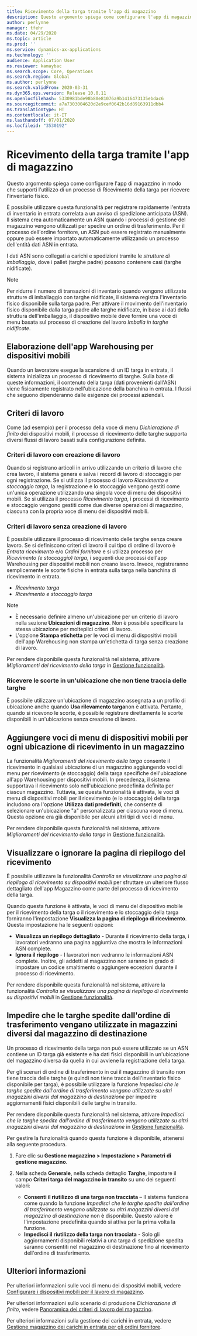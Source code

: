```yaml
---
title: Ricevimento della targa tramite l'app di magazzino
description: Questo argomento spiega come configurare l'app di magazzino per supportare l'utilizzo di un processo di ricevimento della targa per ricevere l'inventario fisico.
author: perlynne
manager: tfehr
ms.date: 04/29/2020
ms.topic: article
ms.prod: ''
ms.service: dynamics-ax-applications
ms.technology: ''
audience: Application User
ms.reviewer: kamaybac
ms.search.scope: Core, Operations
ms.search.region: Global
ms.author: perlynne
ms.search.validFrom: 2020-03-31
ms.dyn365.ops.version: Release 10.0.11
ms.openlocfilehash: 5330981bde98b80e81076a9b1416473135ebdac6
ms.sourcegitcommit: a7a7303004620d2e9cef0642b16d89163911dbb4
ms.translationtype: HT
ms.contentlocale: it-IT
ms.lasthandoff: 07/01/2020
ms.locfileid: "3530192"
---
```

# <a name="license-plate-receiving-via-the-warehouse-app"></a>Ricevimento della targa tramite l'app di magazzino

Questo argomento spiega come configurare l'app di magazzino in modo che supporti l'utilizzo di un processo di Ricevimento della targa per ricevere l'inventario fisico.

È possibile utilizzare questa funzionalità per registrare rapidamente l'entrata di inventario in entrata correlata a un avviso di spedizione anticipata (ASN). Il sistema crea automaticamente un ASN quando i processi di gestione del magazzino vengono utilizzati per spedire un ordine di trasferimento. Per il processo dell'ordine fornitore, un ASN può essere registrato manualmente oppure può essere importato automaticamente utilizzando un processo dell'entità dati ASN in entrata.

I dati ASN sono collegati a carichi e spedizioni tramite le *strutture di imballaggio*, dove i pallet (targhe padre) possono contenere casi (targhe nidificate).

> [!NOTE]
> Per ridurre il numero di transazioni di inventario quando vengono utilizzate strutture di imballaggio con targhe nidificate, il sistema registra l'inventario fisico disponibile sulla targa padre. Per attivare il movimento dell'inventario fisico disponibile dalla targa padre alle targhe nidificate, in base ai dati della struttura dell'imballaggio, il dispositivo mobile deve fornire una voce di menu basata sul processo di creazione del lavoro *Imballa in targhe nidificate*.

## <a name="warehousing-mobile-device-app-processing"></a>Elaborazione dell'app Warehousing per dispositivi mobili

Quando un lavoratore esegue la scansione di un ID targa in entrata, il sistema inizializza un processo di ricevimento di targhe. Sulla base di queste informazioni, il contenuto della targa (dati provenienti dall'ASN) viene fisicamente registrato nell'ubicazione della banchina in entrata. I flussi che seguono dipenderanno dalle esigenze dei processi aziendali.

## <a name="work-policies"></a>Criteri di lavoro

Come (ad esempio) per il processo della voce di menu *Dichiarazione di finito* dei dispositivi mobili, il processo di ricevimento delle targhe supporta diversi flussi di lavoro basati sulla configurazione definita.

### <a name="work-policies-with-work-creation"></a>Criteri di lavoro con creazione di lavoro

Quando si registrano articoli in arrivo utilizzando un criterio di lavoro che crea lavoro, il sistema genera e salva i record di lavoro di stoccaggio per ogni registrazione. Se si utilizza il processo di lavoro *Ricevimento e stoccaggio targa*, la registrazione e lo stoccaggio vengono gestiti come un'unica operazione utilizzando una singola voce di menu dei dispositivi mobili. Se si utilizza il processo *Ricevimento targa*, i processi di ricevimento e stoccaggio vengono gestiti come due diverse operazioni di magazzino, ciascuna con la propria voce di menu dei dispositivi mobili.

### <a name="work-policies-without-work-creation"></a>Criteri di lavoro senza creazione di lavoro

È possibile utilizzare il processo di ricevimento delle targhe senza creare lavoro. Se si definiscono criteri di lavoro il cui tipo di ordine di lavoro è *Entrata ricevimento* e/o *Ordini fornitore* e si utilizza processo per *Ricevimento (e stoccaggio) targa*, i seguenti due processi dell'app Warehousing per dispositivi mobili non creano lavoro. Invece, registreranno semplicemente le scorte fisiche in entrata sulla targa nella banchina di ricevimento in entrata.

- *Ricevimento targa*
- *Ricevimento e stoccaggio targa*

> [!NOTE]
> - È necessario definire almeno un'ubicazione per un criterio di lavoro nella sezione **Ubicazioni di magazzino**. Non è possibile specificare la stessa ubicazione per molteplici criteri di lavoro.
> - L'opzione **Stampa etichetta** per le voci di menu di dispositivi mobili dell'app Warehousing non stampa un'etichetta di targa senza creazione di lavoro.

Per rendere disponibile questa funzionalità nel sistema, attivare *Miglioramenti del ricevimento della targa* in [Gestione funzionalità](../../fin-ops-core/fin-ops/get-started/feature-management/feature-management-overview.md).

### <a name="receive-inventory-on-a-location-that-doesnt-track-license-plates"></a>Ricevere le scorte in un'ubicazione che non tiene traccia delle targhe

È possibile utilizzare un'ubicazione di magazzino assegnata a un profilo di ubicazione anche quando **Usa rilevamento targa**non è attivata. Pertanto, quando si ricevono le scorte, è possibile registrare direttamente le scorte disponibili in un'ubicazione senza creazione di lavoro.

## <a name="add-mobile-device-menu-items-for-each-receiving-location-in-a-warehouse"></a>Aggiungere voci di menu di dispositivi mobili per ogni ubicazione di ricevimento in un magazzino

La funzionalità *Miglioramenti del ricevimento della targa* consente il ricevimento in qualsiasi ubicazione di un magazzino aggiungendo voci di menu per ricevimento (e stoccaggio) della targa specifiche dell'ubicazione all'app Warehousing per dispositivi mobili. In precedenza, il sistema supportava il ricevimento solo nell'ubicazione predefinita definita per ciascun magazzino. Tuttavia, se questa funzionalità è attivata, le voci di menu di dispositivi mobili per il ricevimento (e lo stoccaggio) della targa includono ora l'opzione **Utilizza dati predefiniti**, che consente di selezionare un'ubicazione "a" personalizzata per ciascuna voce di menu. Questa opzione era già disponibile per alcuni altri tipi di voci di menu.

Per rendere disponibile questa funzionalità nel sistema, attivare *Miglioramenti del ricevimento della targa* in [Gestione funzionalità](../../fin-ops-core/fin-ops/get-started/feature-management/feature-management-overview.md).

## <a name="show-or-skip-the-receiving-summary-page"></a>Visualizzare o ignorare la pagina di riepilogo del ricevimento

È possibile utilizzare la funzionalità *Controlla se visualizzare una pagina di riepilogo di ricevimento su dispositivi mobili* per sfruttare un ulteriore flusso dettagliato dell'app Magazzino come parte del processo di ricevimento della targa.

Quando questa funzione è attivata, le voci di menu del dispositivo mobile per il ricevimento della targa o il ricevimento e lo stoccaggio della targa forniranno l'impostazione **Visualizza la pagina di riepilogo di ricevimento**. Questa impostazione ha le seguenti opzioni:

- **Visualizza un riepilogo dettagliato** - Durante il ricevimento della targa, i lavoratori vedranno una pagina aggiuntiva che mostra le informazioni ASN complete.
- **Ignora il riepilogo** - I lavoratori non vedranno le informazioni ASN complete. Inoltre, gli addetti al magazzino non saranno in grado di impostare un codice smaltimento o aggiungere eccezioni durante il processo di ricevimento.

Per rendere disponibile questa funzionalità nel sistema, attivare la funzionalità *Controlla se visualizzare una pagina di riepilogo di ricevimento su dispositivi mobili* in [Gestione funzionalità](../../fin-ops-core/fin-ops/get-started/feature-management/feature-management-overview.md).

## <a name="prevent-transfer-ordershipped-license-plates-from-being-used-at-warehouses-other-than-the-destination-warehouse"></a>Impedire che le targhe spedite dall'ordine di trasferimento vengano utilizzate in magazzini diversi dal magazzino di destinazione

Un processo di ricevimento della targa non può essere utilizzato se un ASN contiene un ID targa già esistente e ha dati fisici disponibili in un'ubicazione del magazzino diversa da quella in cui avviene la registrazione della targa.

Per gli scenari di ordine di trasferimento in cui il magazzino di transito non tiene traccia delle targhe (e quindi non tiene traccia dell'inventario fisico disponibile per targa), è possibile utilizzare la funzione *Impedisci che le targhe spedite dall'ordine di trasferimento vengano utilizzate su altri magazzini diversi dal magazzino di destinazione* per impedire aggiornamenti fisici disponibili delle targhe in transito.

Per rendere disponibile questa funzionalità nel sistema, attivare *Impedisci che le targhe spedite dall'ordine di trasferimento vengano utilizzate su altri magazzini diversi dal magazzino di destinazione* in [Gestione funzionalità](../../fin-ops-core/fin-ops/get-started/feature-management/feature-management-overview.md).

Per gestire la funzionalità quando questa funzione è disponibile, attenersi alla seguente procedura.

1. Fare clic su **Gestione magazzino \> Impostazione \> Parametri di gestione magazzino**.
1. Nella scheda **Generale**, nella scheda dettaglio **Targhe**, impostare il campo **Criteri targa del magazzino in transito** su uno dei seguenti valori:

    - **Consenti il riutilizzo di una targa non tracciata** – Il sistema funziona come quando la funzione *Impedisci che le targhe spedite dall'ordine di trasferimento vengano utilizzate su altri magazzini diversi dal magazzino di destinazione* non è disponibile. Questo valore è l'impostazione predefinita quando si attiva per la prima volta la funzione.
    - **Impedisci il riutilizzo della targa non tracciata** - Solo gli aggiornamenti disponibili relativi a una targa di spedizione spedita saranno consentiti nel magazzino di destinazione fino al ricevimento dell'ordine di trasferimento.

## <a name="more-information"></a>Ulteriori informazioni

Per ulteriori informazioni sulle voci di menu dei dispositivi mobili, vedere [Configurare i dispositivi mobili per il lavoro di magazzino](configure-mobile-devices-warehouse.md).

Per ulteriori informazioni sullo scenario di produzione *Dichiarazione di finito*, vedere [Panoramica dei criteri di lavoro del magazzino](warehouse-work-policies.md).

Per ulteriori informazioni sulla gestione dei carichi in entrata, vedere [Gestione magazzino dei carichi in entrata per gli ordini fornitore](inbound-load-handling.md).
